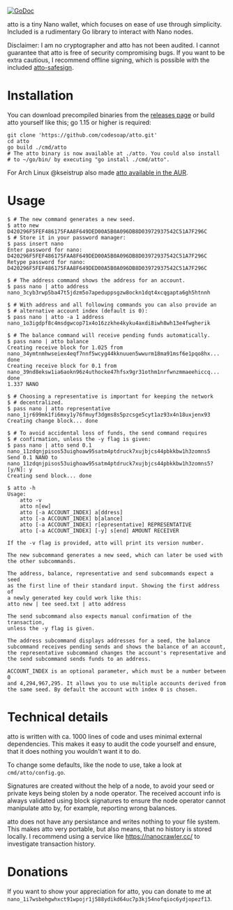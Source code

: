 [![GoDoc](https://godoc.org/github.com/codesoap/atto?status.svg)](https://godoc.org/github.com/codesoap/atto)

atto is a tiny Nano wallet, which focuses on ease of use through
simplicity. Included is a rudimentary Go library to interact with Nano
nodes.

Disclaimer: I am no cryptographer and atto has not been audited. I
cannot guarantee that atto is free of security compromising bugs. If
you want to be extra cautious, I recommend offline signing, which is
possible with the included [atto-safesign](cmd/atto-safesign/).

# Installation
You can download precompiled binaries from the [releases
page](https://github.com/codesoap/atto/releases) or build atto yourself
like this; go 1.15 or higher is required:

```shell
git clone 'https://github.com/codesoap/atto.git'
cd atto
go build ./cmd/atto
# The atto binary is now available at ./atto. You could also install
# to ~/go/bin/ by executing "go install ./cmd/atto".
```

For Arch Linux @kseistrup also made [atto available in the
AUR](https://aur.archlinux.org/packages/atto/).

# Usage
```console
$ # The new command generates a new seed.
$ atto new
D420296F5FEF486175FAA8F649DED00A5B0A096DB8D03972937542C51A7F296C
$ # Store it in your password manager:
$ pass insert nano
Enter password for nano: D420296F5FEF486175FAA8F649DED00A5B0A096DB8D03972937542C51A7F296C
Retype password for nano: D420296F5FEF486175FAA8F649DED00A5B0A096DB8D03972937542C51A7F296C

$ # The address command shows the address for an account.
$ pass nano | atto address
nano_3cyb3rwp5ba47t5jdzm5o7apeduppsgzw8ockn1dqt4xcqgapta6gh5htnnh

$ # With address and all following commands you can also provide an
$ # alternative account index (default is 0):
$ pass nano | atto -a 1 address
nano_1o3igdpf8c4msdgwcop71x4o16zzkhe4kyku4axdi8iwh8wh13e4fwgherik

$ # The balance command will receive pending funds automatically.
$ pass nano | atto balance
Creating receive block for 1.025 from nano_34ymtnmhwseiex4eqf7nnf5wcyg44kknuuen5wwurm18ma91msf6e1pqo8hx... done
Creating receive block for 0.1 from nano_39nd8eksw1ia6aokn96z4uthocke47hfsx9gr31othm1nrfwnzmmaeehiccq... done
1.337 NANO

$ # Choosing a representative is important for keeping the network
$ # decentralized.
$ pass nano | atto representative nano_1jr699mk1fi6mxy1y76fmuyf3dgms8s5pzcsge5cyt1az93x4n18uxjenx93
Creating change block... done

$ # To avoid accidental loss of funds, the send command requires
$ # confirmation, unless the -y flag is given:
$ pass nano | atto send 0.1 nano_11zdqnjpisos53uighoaw95satm4ptdruck7xujbjcs44pbkkbw1h3zomns5
Send 0.1 NANO to nano_11zdqnjpisos53uighoaw95satm4ptdruck7xujbjcs44pbkkbw1h3zomns5? [y/N]: y
Creating send block... done

$ atto -h
Usage:
	atto -v
	atto n[ew]
	atto [-a ACCOUNT_INDEX] a[ddress]
	atto [-a ACCOUNT_INDEX] b[alance]
	atto [-a ACCOUNT_INDEX] r[epresentative] REPRESENTATIVE
	atto [-a ACCOUNT_INDEX] [-y] s[end] AMOUNT RECEIVER

If the -v flag is provided, atto will print its version number.

The new subcommand generates a new seed, which can later be used with
the other subcommands.

The address, balance, representative and send subcommands expect a seed
as the first line of their standard input. Showing the first address of
a newly generated key could work like this:
atto new | tee seed.txt | atto address

The send subcommand also expects manual confirmation of the transaction,
unless the -y flag is given.

The address subcommand displays addresses for a seed, the balance
subcommand receives pending sends and shows the balance of an account,
the representative subcommand changes the account's representative and
the send subcommand sends funds to an address.

ACCOUNT_INDEX is an optional parameter, which must be a number between 0
and 4,294,967,295. It allows you to use multiple accounts derived from
the same seed. By default the account with index 0 is chosen.
```

# Technical details
atto is written with ca. 1000 lines of code and uses minimal external
dependencies. This makes it easy to audit the code yourself and ensure,
that it does nothing you wouldn't want it to do.

To change some defaults, like the node to use, take a look at
`cmd/atto/config.go`.

Signatures are created without the help of a node, to avoid your seed or
private keys being stolen by a node operator. The received account info
is always validated using block signatures to ensure the node operator
cannot manipulate atto by, for example, reporting wrong balances.

atto does not have any persistance and writes nothing to your
file system. This makes atto very portable, but also means, that
no history is stored locally. I recommend using a service like
https://nanocrawler.cc/ to investigate transaction history.

# Donations
If you want to show your appreciation for atto, you can donate to me at
`nano_1i7wsbehgwhxct91wpojr1j588ydikd64uc7p3kj54nofqioc6ydjopezf13`.
